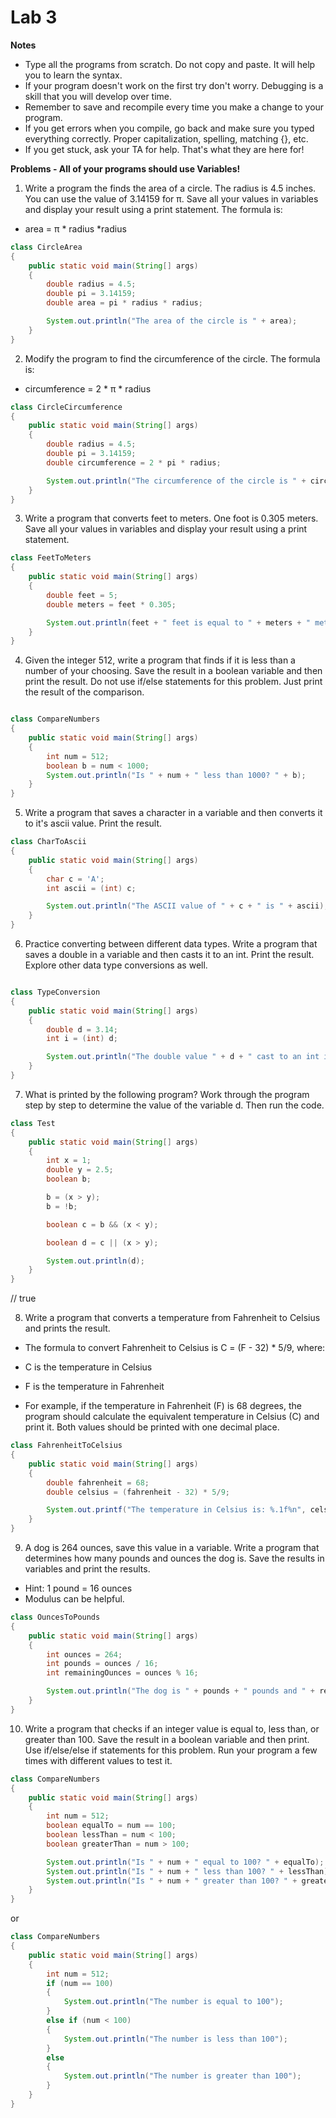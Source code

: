 # Lab 3

**Notes**

- Type all the programs from scratch. Do not copy and paste. It will help you to learn the syntax.
- If your program doesn't work on the first try don't worry. Debugging is a skill that you will develop over time.
- Remember to save and recompile every time you make a change to your program.
- If you get errors when you compile, go back and make sure you typed everything correctly. Proper capitalization, spelling, matching {}, etc.
- If you get stuck, ask your TA for help. That's what they are here for!

**Problems - All of your programs should use Variables!**

1. Write a program the finds the area of a circle. The radius is 4.5 inches. You can use the value of 3.14159 for π. Save all your values in variables and display your result using a print statement. The formula is:

- area = π \* radius \*radius

```java
class CircleArea
{
    public static void main(String[] args)
    {
        double radius = 4.5;
        double pi = 3.14159;
        double area = pi * radius * radius;

        System.out.println("The area of the circle is " + area);
    }
}
```

2. Modify the program to find the circumference of the circle. The formula is:

- circumference = 2 \* π \* radius

```java
class CircleCircumference
{
    public static void main(String[] args)
    {
        double radius = 4.5;
        double pi = 3.14159;
        double circumference = 2 * pi * radius;

        System.out.println("The circumference of the circle is " + circumference);
    }
}
```

3. Write a program that converts feet to meters. One foot is 0.305 meters. Save all your values in variables and display your result using a print statement.

```java
class FeetToMeters
{
    public static void main(String[] args)
    {
        double feet = 5;
        double meters = feet * 0.305;

        System.out.println(feet + " feet is equal to " + meters + " meters");
    }
}
```

4. Given the integer 512, write a program that finds if it is less than a number of your choosing. Save the result in a boolean variable and then print the result. Do not use if/else statements for this problem. Just print the result of the comparison.

```java

class CompareNumbers
{
    public static void main(String[] args)
    {
        int num = 512;
        boolean b = num < 1000;
        System.out.println("Is " + num + " less than 1000? " + b);
    }
}
```

5. Write a program that saves a character in a variable and then converts it to it's ascii value. Print the result.

```java
class CharToAscii
{
    public static void main(String[] args)
    {
        char c = 'A';
        int ascii = (int) c;

        System.out.println("The ASCII value of " + c + " is " + ascii);
    }
}
```

6. Practice converting between different data types. Write a program that saves a double in a variable and then casts it to an int. Print the result. Explore other data type conversions as well.

```java

class TypeConversion
{
    public static void main(String[] args)
    {
        double d = 3.14;
        int i = (int) d;

        System.out.println("The double value " + d + " cast to an int is " + i);
    }
}
```

7. What is printed by the following program? Work through the program step by step to determine the value of the variable d. Then run the code.

```java
class Test
{
    public static void main(String[] args)
    {
        int x = 1;
        double y = 2.5;
        boolean b;

        b = (x > y);
        b = !b;

        boolean c = b && (x < y);

        boolean d = c || (x > y);

        System.out.println(d);
    }
}
```

// true

8. Write a program that converts a temperature from Fahrenheit to Celsius and prints the result.

- The formula to convert Fahrenheit to Celsius is C = (F - 32) \* 5/9, where:

- C is the temperature in Celsius
- F is the temperature in Fahrenheit

- For example, if the temperature in Fahrenheit (F) is 68 degrees, the program should calculate the equivalent temperature in Celsius (C) and print it. Both values should be printed with one decimal place.

```java
class FahrenheitToCelsius
{
    public static void main(String[] args)
    {
        double fahrenheit = 68;
        double celsius = (fahrenheit - 32) * 5/9;

        System.out.printf("The temperature in Celsius is: %.1f%n", celsius);
    }
}
```

9. A dog is 264 ounces, save this value in a variable. Write a program that determines how many pounds and ounces the dog is. Save the results in variables and print the results.

- Hint: 1 pound = 16 ounces
- Modulus can be helpful.

```java
class OuncesToPounds
{
    public static void main(String[] args)
    {
        int ounces = 264;
        int pounds = ounces / 16;
        int remainingOunces = ounces % 16;

        System.out.println("The dog is " + pounds + " pounds and " + remainingOunces + " ounces");
    }
}
```

10. Write a program that checks if an integer value is equal to, less than, or greater than 100. Save the result in a boolean variable and then print. Use if/else/else if statements for this problem. Run your program a few times with different values to test it.

```java
class CompareNumbers
{
    public static void main(String[] args)
    {
        int num = 512;
        boolean equalTo = num == 100;
        boolean lessThan = num < 100;
        boolean greaterThan = num > 100;

        System.out.println("Is " + num + " equal to 100? " + equalTo);
        System.out.println("Is " + num + " less than 100? " + lessThan);
        System.out.println("Is " + num + " greater than 100? " + greaterThan);
    }
}
```

or

```java
class CompareNumbers
{
    public static void main(String[] args)
    {
        int num = 512;
        if (num == 100)
        {
            System.out.println("The number is equal to 100");
        }
        else if (num < 100)
        {
            System.out.println("The number is less than 100");
        }
        else
        {
            System.out.println("The number is greater than 100");
        }
    }
}
```
